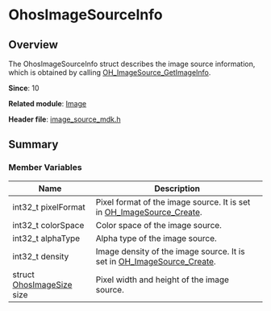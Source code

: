 # OhosImageSourceInfo

## Overview

The OhosImageSourceInfo struct describes the image source information, which is obtained by calling [OH_ImageSource_GetImageInfo](capi-image-source-mdk-h.md#oh_imagesource_getimageinfo).

**Since**: 10

**Related module**: [Image](capi-image.md)

**Header file**: [image_source_mdk.h](capi-image-source-mdk-h.md)

## Summary

### Member Variables

| Name| Description|
| -- | -- |
| int32_t pixelFormat | Pixel format of the image source. It is set in [OH_ImageSource_Create](capi-image-source-mdk-h.md#oh_imagesource_create).|
| int32_t colorSpace | Color space of the image source.|
| int32_t alphaType | Alpha type of the image source.|
| int32_t density | Image density of the image source. It is set in [OH_ImageSource_Create](capi-image-source-mdk-h.md#oh_imagesource_create).|
| struct [OhosImageSize](capi-image-ohosimagesize.md) size | Pixel width and height of the image source.|
